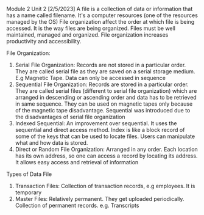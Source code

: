 Module 2 Unit 2
[2/5/2023]
A file is a collection of data or information that has a name called filename. It's a computer resources (one of the resources managed by the OS) 
File organization affect the order  at which file is being accessed. It is the way files are being organized. Files must be well maintained, managed and organized. File organization increases productivity and accessibility.

File Organization:
1. Serial File Organization: Records are not stored in a particular order. They are called serial file as they are saved on a serial storage medium. E.g Magnetic Tape. Data can only be accessed in sequence
2. Sequential File Organization: Records are stored in a particular order. They are called serial files (different to serial file organization) which are arranged in descending or ascending order and data has to be retrieved in same sequence. They can be used on magnetic tapes only because of the magnetic tape disadvantage. Sequential was introduced due to the disadvantages of serial file organization
3. Indexed Sequential: An improvement over sequential. It uses the sequential and direct access method. Index is like a block record of some of the keys that can be used to locate files. Users can manipulate what and how data is stored.
4. Direct or Random File Organization: Arranged in any order. Each location has its own address, so one can access a record by locating its address. It allows easy access and retrieval of information

Types of Data File
1. Transaction Files: Collection of transaction records, e.g employees. It is temporary
2. Master Files: Relatively permanent. They get uploaded periodically. Collection of permanent records. e.g. Transcripts